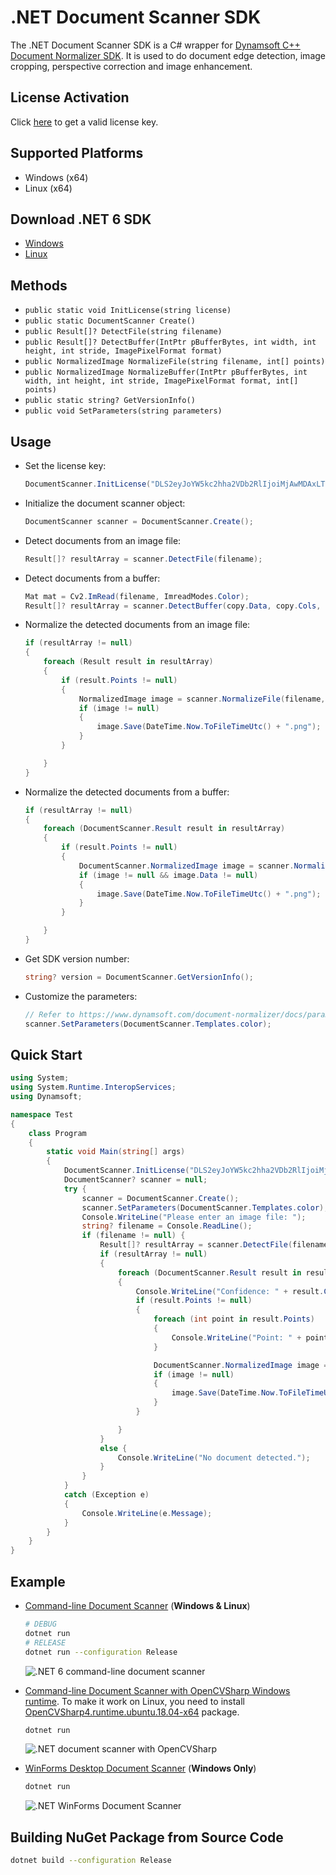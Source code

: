 # .NET Document Scanner SDK

The .NET Document Scanner SDK is a C# wrapper for [Dynamsoft C++ Document Normalizer SDK](https://www.dynamsoft.com/document-normalizer/docs/introduction/?ver=latest). It is used to do document edge detection, image cropping, perspective correction and image enhancement.


## License Activation
Click [here](https://www.dynamsoft.com/customer/license/trialLicense?product=ddn) to get a valid license key.

## Supported Platforms
- Windows (x64)
- Linux (x64)

## Download .NET 6 SDK
* [Windows](https://dotnet.microsoft.com/en-us/download#windowscmd)
* [Linux](https://dotnet.microsoft.com/en-us/download#linuxubuntu)

## Methods
- `public static void InitLicense(string license)`
- `public static DocumentScanner Create()`
- `public Result[]? DetectFile(string filename)`
- `public Result[]? DetectBuffer(IntPtr pBufferBytes, int width, int height, int stride, ImagePixelFormat format)`
- `public NormalizedImage NormalizeFile(string filename, int[] points)`
- `public NormalizedImage NormalizeBuffer(IntPtr pBufferBytes, int width, int height, int stride, ImagePixelFormat format, int[] points)`
- `public static string? GetVersionInfo()`
- `public void SetParameters(string parameters)`

## Usage
- Set the license key:
    
    ```csharp
    DocumentScanner.InitLicense("DLS2eyJoYW5kc2hha2VDb2RlIjoiMjAwMDAxLTE2NDk4Mjk3OTI2MzUiLCJvcmdhbml6YXRpb25JRCI6IjIwMDAwMSIsInNlc3Npb25QYXNzd29yZCI6IndTcGR6Vm05WDJrcEQ5YUoifQ=="); 
    ```
- Initialize the document scanner object:
    
    ```csharp
    DocumentScanner scanner = DocumentScanner.Create();
    ```
- Detect documents from an image file:

    ```csharp
    Result[]? resultArray = scanner.DetectFile(filename);
    ```    
- Detect documents from a buffer:

    
    ```csharp
    Mat mat = Cv2.ImRead(filename, ImreadModes.Color);
    Result[]? resultArray = scanner.DetectBuffer(copy.Data, copy.Cols, copy.Rows, (int)copy.Step(), DocumentScanner.ImagePixelFormat.IPF_RGB_888);
    ```     
    
- Normalize the detected documents from an image file:

    
    ```csharp
    if (resultArray != null)
    {
        foreach (Result result in resultArray)
        {
            if (result.Points != null)
            {
                NormalizedImage image = scanner.NormalizeFile(filename, result.Points);
                if (image != null)
                {
                    image.Save(DateTime.Now.ToFileTimeUtc() + ".png");
                }
            }

        }
    }
    ```
- Normalize the detected documents from a buffer:

    
    ```csharp
    if (resultArray != null)
    {
        foreach (DocumentScanner.Result result in resultArray)
        {
            if (result.Points != null)
            {
                DocumentScanner.NormalizedImage image = scanner.NormalizeBuffer(mat.Data, mat.Cols, mat.Rows, (int)mat.Step(), DocumentScanner.ImagePixelFormat.IPF_RGB_888, result.Points);
                if (image != null && image.Data != null)
                {
                    image.Save(DateTime.Now.ToFileTimeUtc() + ".png");
                }
            }

        }
    }
    ```
- Get SDK version number:

    ```csharp
    string? version = DocumentScanner.GetVersionInfo();
    ```
- Customize the parameters:
    
    ```csharp
    // Refer to https://www.dynamsoft.com/document-normalizer/docs/parameters/parameter-organization-structure.html?ver=latest
    scanner.SetParameters(DocumentScanner.Templates.color);
    ```

## Quick Start

```csharp
using System;
using System.Runtime.InteropServices;
using Dynamsoft;

namespace Test
{
    class Program
    {
        static void Main(string[] args)
        {
            DocumentScanner.InitLicense("DLS2eyJoYW5kc2hha2VDb2RlIjoiMjAwMDAxLTE2NDk4Mjk3OTI2MzUiLCJvcmdhbml6YXRpb25JRCI6IjIwMDAwMSIsInNlc3Npb25QYXNzd29yZCI6IndTcGR6Vm05WDJrcEQ5YUoifQ=="); // Get a license key from https://www.dynamsoft.com/customer/license/trialLicense?product=ddn
            DocumentScanner? scanner = null;
            try {
                scanner = DocumentScanner.Create();
                scanner.SetParameters(DocumentScanner.Templates.color);
                Console.WriteLine("Please enter an image file: ");
                string? filename = Console.ReadLine();
                if (filename != null) {
                    Result[]? resultArray = scanner.DetectFile(filename);
                    if (resultArray != null)
                    {
                        foreach (DocumentScanner.Result result in resultArray)
                        {
                            Console.WriteLine("Confidence: " + result.Confidence);
                            if (result.Points != null)
                            {
                                foreach (int point in result.Points)
                                {
                                    Console.WriteLine("Point: " + point);
                                }

                                DocumentScanner.NormalizedImage image = scanner.NormalizeFile("1.png", result.Points);
                                if (image != null)
                                {
                                    image.Save(DateTime.Now.ToFileTimeUtc() + ".png");
                                }
                            }

                        }
                    }
                    else {
                        Console.WriteLine("No document detected.");
                    }
                }
            }
            catch (Exception e)
            {
                Console.WriteLine(e.Message);
            }
        }
    }
}
```


## Example
- [Command-line Document Scanner](https://github.com/yushulx/dotnet-document-scanner-sdk/tree/main/example/command-line) (**Windows & Linux**)
    
    ```bash
    # DEBUG
    dotnet run
    # RELEASE
    dotnet run --configuration Release
    ```
    
    ![.NET 6 command-line document scanner](https://camo.githubusercontent.com/9d36e69330ed71a44e39680b3a6b65bd2b2c1698b9bc30e272b3675f283ccef7/68747470733a2f2f7777772e64796e616d736f66742e636f6d2f636f6465706f6f6c2f696d672f323032322f30392f646f746e65742d6c696e75782d646f63756d656e742d7363616e6e65722e706e67)

- [Command-line Document Scanner with OpenCVSharp Windows runtime](https://github.com/yushulx/dotnet-barcode-qr-code-sdk/tree/main/example/desktop-gui). To make it work on Linux, you need to install [OpenCVSharp4.runtime.ubuntu.18.04-x64](https://www.nuget.org/packages/OpenCvSharp4.runtime.ubuntu.18.04-x64) package.
    
    ```bash
    dotnet run
    ```
    
    ![.NET document scanner with OpenCVSharp](https://camo.githubusercontent.com/e50e27160a11015c675a78c790aeee579bf2b1693d77cfd8e3577e5892fc1546/68747470733a2f2f7777772e64796e616d736f66742e636f6d2f636f6465706f6f6c2f696d672f323032322f30392f646f746e65742d646f63756d656e742d7363616e6e65722e706e67) 

- [WinForms Desktop Document Scanner](https://github.com/yushulx/dotnet-document-scanner-sdk/tree/main/example/desktop-gui) (**Windows Only**)
  
    ```bash
    dotnet run
    ```
    
    ![.NET WinForms Document Scanner](https://camo.githubusercontent.com/c43884777d0e2379c0aada242cbcd4edd7f66bfa518e72058774dbe1d2708363/68747470733a2f2f7777772e64796e616d736f66742e636f6d2f636f6465706f6f6c2f696d672f323032322f30392f646f746e65742d77696e666f726d2d646f63756d656e742d7363616e6e65722e706e67)
    
## Building NuGet Package from Source Code

```bash
dotnet build --configuration Release
```